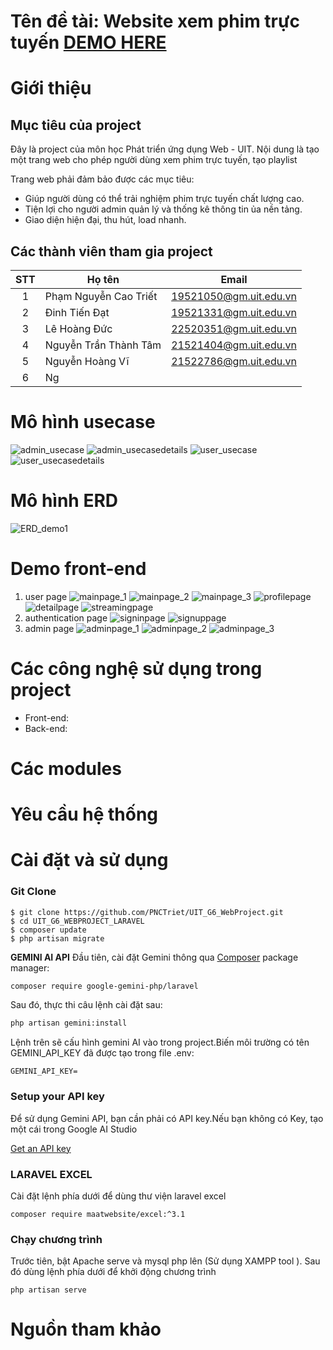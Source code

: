 # Tên đề tài: Website xem phim trực tuyến <a href="https://pnctriet.github.io/UIT_G6_WebProject/">DEMO HERE</a>
# Giới thiệu
## Mục tiêu của project
Đây là project của môn học Phát triển ứng dụng Web - UIT. Nội dung là tạo một trang web cho phép người dùng xem phim trực tuyến, tạo playlist

Trang web phải đảm bảo được các mục tiêu:
- Giúp người dùng có thể trải nghiệm phim trực tuyến chất lượng cao.
- Tiện lợi cho người admin quản lý và thống kê thông tin ủa nền tảng.
- Giao diện hiện đại, thu hút, load nhanh.
## Các thành viên tham gia project

| STT| Họ tên                   | Email                  |
|:--:|--------------------------|------------------------|
| 1  | Phạm Nguyễn Cao Triết    | 19521050@gm.uit.edu.vn |
| 2  | Đinh Tiến Đạt            | 19521331@gm.uit.edu.vn |
| 3  | Lê Hoàng Đức             | 22520351@gm.uit.edu.vn |
| 4  | Nguyễn Trần Thành Tâm    | 21521404@gm.uit.edu.vn |
| 5  | Nguyễn Hoàng Vĩ          | 21522786@gm.uit.edu.vn |
| 6  | Ng

# Mô hình usecase   
![admin_usecase](https://github.com/PNCTriet/UIT_G6_WebProject/blob/main/UIT_G6_WEBPROJECT_ORIGINAL/datasources/photodata_readme/admin_usecase.jpg)
![admin_usecasedetails](https://github.com/PNCTriet/UIT_G6_WebProject/blob/main/UIT_G6_WEBPROJECT_ORIGINAL/datasources/photodata_readme/admin_usecasedetails.jpg)
![user_usecase](https://github.com/PNCTriet/UIT_G6_WebProject/blob/main/UIT_G6_WEBPROJECT_ORIGINAL/datasources/photodata_readme/user_usecase.jpg)
![user_usecasedetails](https://github.com/PNCTriet/UIT_G6_WebProject/blob/main/UIT_G6_WEBPROJECT_ORIGINAL/datasources/photodata_readme/user_usecasedetails.jpg)

# Mô hình ERD
![ERD_demo1](https://github.com/PNCTriet/UIT_G6_WebProject/blob/main/UIT_G6_WEBPROJECT_ORIGINAL/datasources/sqldatabase/ERD_demo1.png)

# Demo front-end
1. user page
![mainpage_1](https://github.com/PNCTriet/UIT_G6_WebProject/blob/main/UIT_G6_WEBPROJECT_ORIGINAL/demo/mainpage_1.png)
![mainpage_2](https://github.com/PNCTriet/UIT_G6_WebProject/blob/main/UIT_G6_WEBPROJECT_ORIGINAL/demo/mainpage_2.png)
![mainpage_3](https://github.com/PNCTriet/UIT_G6_WebProject/blob/main/UIT_G6_WEBPROJECT_ORIGINAL/demo/mainpage_3.png)
![profilepage](https://github.com/PNCTriet/UIT_G6_WebProject/blob/main/UIT_G6_WEBPROJECT_ORIGINAL/demo/profilepage.png)
![detailpage](https://github.com/PNCTriet/UIT_G6_WebProject/blob/main/UIT_G6_WEBPROJECT_ORIGINAL/demo/detailpage.png)
![streamingpage](https://github.com/PNCTriet/UIT_G6_WebProject/blob/main/UIT_G6_WEBPROJECT_ORIGINAL/demo/streamingpage.png)
2. authentication page
![signinpage](https://github.com/PNCTriet/UIT_G6_WebProject/blob/main/UIT_G6_WEBPROJECT_ORIGINAL/demo/signinpage.png)
![signuppage](https://github.com/PNCTriet/UIT_G6_WebProject/blob/main/UIT_G6_WEBPROJECT_ORIGINAL/demo/signuppage.png)
3. admin page
![adminpage_1](https://github.com/PNCTriet/UIT_G6_WebProject/blob/main/UIT_G6_WEBPROJECT_ORIGINAL/demo/adminpage_1.png)
![adminpage_2](https://github.com/PNCTriet/UIT_G6_WebProject/blob/main/UIT_G6_WEBPROJECT_ORIGINAL/demo/adminpage_2.png)
![adminpage_3](https://github.com/PNCTriet/UIT_G6_WebProject/blob/main/UIT_G6_WEBPROJECT_ORIGINAL/demo/adminpage_3.png)


# Các công nghệ sử dụng trong project
- Front-end: 
- Back-end: 
# Các modules

# Yêu cầu hệ thống

# Cài đặt và sử dụng
### Git Clone
```
$ git clone https://github.com/PNCTriet/UIT_G6_WebProject.git
$ cd UIT_G6_WEBPROJECT_LARAVEL
$ composer update
$ php artisan migrate

```
**GEMINI AI API**
Đầu tiên, cài đặt Gemini thông qua  [Composer](https://getcomposer.org/) package manager:

```bash
composer require google-gemini-php/laravel
```

Sau đó, thực thi  câu lệnh cài đặt sau:

```bash
php artisan gemini:install
```

Lệnh trên sẽ cấu hình gemini AI vào trong project.Biến môi trường có tên GEMINI_API_KEY
đã được tạo trong file .env:

```
GEMINI_API_KEY=
```
### Setup your API key

Để sử dụng Gemini API, bạn cần phải có API key.Nếu bạn không có Key, tạo một cái trong Google AI Studio

[Get an API key](https://makersuite.google.com/app/apikey)

### LARAVEL EXCEL
Cài đặt lệnh phía dưới để dùng thư viện laravel excel
```
composer require maatwebsite/excel:^3.1
```
### Chạy chương trình
Trước tiên, bật Apache serve và mysql php lên (Sử dụng XAMPP tool ).
Sau đó dùng lệnh phía dưới để khởi động chương trình
```
php artisan serve
```

# Nguồn tham khảo
